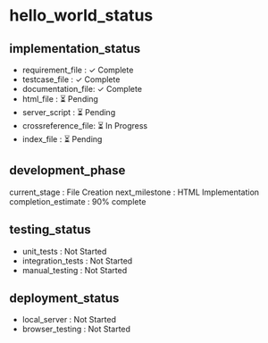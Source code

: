 # hello_world_status

## implementation_status
- requirement_file  : ✓ Complete
- testcase_file     : ✓ Complete  
- documentation_file: ✓ Complete
- html_file         : ⏳ Pending
- server_script     : ⏳ Pending
- crossreference_file: ⏳ In Progress
- index_file        : ⏳ Pending

## development_phase
current_stage       : File Creation
next_milestone      : HTML Implementation
completion_estimate : 90% complete

## testing_status
- unit_tests        : Not Started
- integration_tests : Not Started
- manual_testing    : Not Started

## deployment_status
- local_server      : Not Started
- browser_testing   : Not Started
